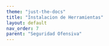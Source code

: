 ```yaml
---
theme: "just-the-docs"
title: "Instalacion de Herramientas"
layout: default
nav_order: 7
parent: "Seguridad Ofensiva"
---
```

